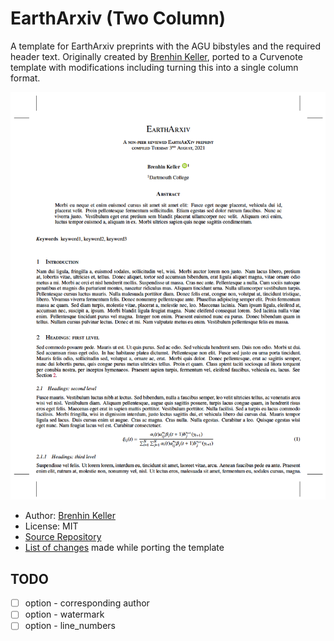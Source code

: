 # EarthArxiv (Two Column)

A template for EarthArxiv preprints with the AGU bibstyles and the required header text.
Originally created by [Brenhin Keller](https://github.com/brenhinkeller), ported to a Curvenote template with modifications including turning this into a single column format.

![First Page of the Example Paper](thumbnail.png)

- Author: [Brenhin Keller](https://github.com/brenhinkeller)
- License: MIT
- [Source Repository](https://github.com/brenhinkeller/preprint-template.tex)
- [List of changes](PORT.md) made while porting the template

## TODO

- [ ] option - corresponding author
- [ ] option - watermark
- [ ] option - line_numbers
